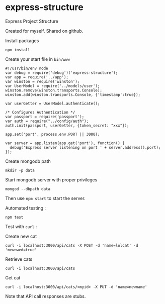 express-structure
=================

Express Project Structure

Created for myself. Shared on github.

Install packages
```
npm install
```

Create your start file in `bin/www`

```
#!/usr/bin/env node
var debug = require('debug')('express-structure');
var app = require('../app');
var winston = require('winston');
var UserModel = require('../models/user');
winston.remove(winston.transports.Console);
winston.add(winston.transports.Console, {'timestamp':true});

var userGetter = UserModel.authenticate();

/* Configures Authentication */
var passport = require('passport');
var auth = require("../config/auth");
auth.init(passport, userGetter, {token_secret: "xxx"});

app.set('port', process.env.PORT || 3000);

var server = app.listen(app.get('port'), function() {
  debug('Express server listening on port ' + server.address().port);
});
```


Create mongodb path
```
mkdir -p data
```

Start mongodb server with proper privileges
```
mongod --dbpath data
```


Then use `npm start` to start the server.

Automated testing :
```
npm test
```

Test with `curl` :

Create new cat
```
curl -i localhost:3000/api/cats -X POST -d 'name=lolcat' -d 'mewowed=true'
```

Retrieve cats
```
curl -i localhost:3000/api/cats
```

Get cat
```
curl -i localhost:3000/api/cats/<myid> -X PUT -d 'name=newname'
```

Note that API call responses are stubs.
